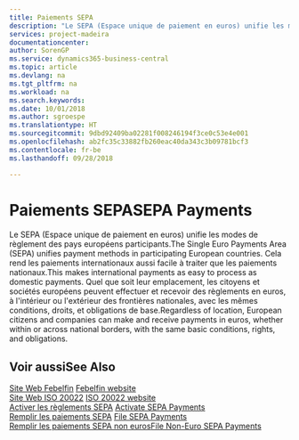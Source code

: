 ```yaml
---
title: Paiements SEPA
description: "Le SEPA (Espace unique de paiement en euros) unifie les modes de règlement des pays européens participants. Cela rend les paiements internationaux aussi facile à traiter que les paiements nationaux. Quel que soit leur emplacement, les citoyens et sociétés européens peuvent effectuer et recevoir des règlements en euros, à l'intérieur ou l'extérieur des frontières nationales, avec les mêmes conditions, droits, et obligations de base."
services: project-madeira
documentationcenter: 
author: SorenGP
ms.service: dynamics365-business-central
ms.topic: article
ms.devlang: na
ms.tgt_pltfrm: na
ms.workload: na
ms.search.keywords: 
ms.date: 10/01/2018
ms.author: sgroespe
ms.translationtype: HT
ms.sourcegitcommit: 9dbd92409ba02281f008246194f3ce0c53e4e001
ms.openlocfilehash: ab2fc35c33882fb260eac40da343c3b09781bcf3
ms.contentlocale: fr-be
ms.lasthandoff: 09/28/2018

---
```

# <a name="sepa-payments"></a><span data-ttu-id="b79ec-105">Paiements SEPA</span><span class="sxs-lookup"><span data-stu-id="b79ec-105">SEPA Payments</span></span>
<span data-ttu-id="b79ec-106">Le SEPA (Espace unique de paiement en euros) unifie les modes de règlement des pays européens participants.</span><span class="sxs-lookup"><span data-stu-id="b79ec-106">The Single Euro Payments Area (SEPA) unifies payment methods in participating European countries.</span></span> <span data-ttu-id="b79ec-107">Cela rend les paiements internationaux aussi facile à traiter que les paiements nationaux.</span><span class="sxs-lookup"><span data-stu-id="b79ec-107">This makes international payments as easy to process as domestic payments.</span></span> <span data-ttu-id="b79ec-108">Quel que soit leur emplacement, les citoyens et sociétés européens peuvent effectuer et recevoir des règlements en euros, à l'intérieur ou l'extérieur des frontières nationales, avec les mêmes conditions, droits, et obligations de base.</span><span class="sxs-lookup"><span data-stu-id="b79ec-108">Regardless of location, European citizens and companies can make and receive payments in euros, whether within or across national borders, with the same basic conditions, rights, and obligations.</span></span>  

## <a name="see-also"></a><span data-ttu-id="b79ec-109">Voir aussi</span><span class="sxs-lookup"><span data-stu-id="b79ec-109">See Also</span></span>  
 <span data-ttu-id="b79ec-110">[Site Web Febelfin](https://go.microsoft.com/fwlink/?LinkId=275119) </span><span class="sxs-lookup"><span data-stu-id="b79ec-110">[Febelfin website](https://go.microsoft.com/fwlink/?LinkId=275119) </span></span>  
 <span data-ttu-id="b79ec-111">[Site Web ISO 20022](https://go.microsoft.com/fwlink/?LinkId=275120) </span><span class="sxs-lookup"><span data-stu-id="b79ec-111">[ISO 20022 website](https://go.microsoft.com/fwlink/?LinkId=275120) </span></span>  
 <span data-ttu-id="b79ec-112">[Activer les règlements SEPA](how-to-activate-sepa-payments.md) </span><span class="sxs-lookup"><span data-stu-id="b79ec-112">[Activate SEPA Payments](how-to-activate-sepa-payments.md) </span></span>  
 <span data-ttu-id="b79ec-113">[Remplir les paiements SEPA](how-to-file-sepa-payments.md) </span><span class="sxs-lookup"><span data-stu-id="b79ec-113">[File SEPA Payments](how-to-file-sepa-payments.md) </span></span>  
 [<span data-ttu-id="b79ec-114">Remplir les paiements SEPA non euros</span><span class="sxs-lookup"><span data-stu-id="b79ec-114">File Non-Euro SEPA Payments</span></span>](how-to-file-non-euro-sepa-payments.md)

